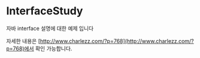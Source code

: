 # InterfaceStudy
자바 interface 설명에 대한 예제 입니다

자세한 내용은 [http://www.charlezz.com/?p=768](http://www.charlezz.com/?p=768)에서 확인 가능합니다.
